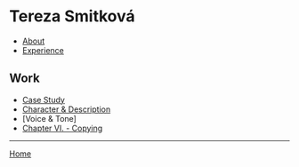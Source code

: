 # Tereza Smitková

- [About](02-intentional-aboutness/about.md)
- [Experience](/03-curriculum-vitae/CV-2020-tsmitkova.md)

## Work

- [Case Study](02-intentional-aboutness/case-study.md)
- [Character & Description](01-character-description/character-description.md)
- [Voice & Tone]
- [Chapter VI. - Copying](04-voice-tone/04-voice-tone.md)

- - -

[Home](https://github.com/terezsmitkova/english-for-designers)
